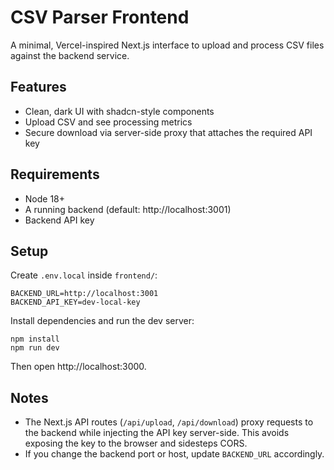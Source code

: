 # CSV Parser Frontend

A minimal, Vercel-inspired Next.js interface to upload and process CSV files against the backend service.

## Features

- Clean, dark UI with shadcn-style components
- Upload CSV and see processing metrics
- Secure download via server-side proxy that attaches the required API key

## Requirements

- Node 18+
- A running backend (default: http://localhost:3001)
- Backend API key

## Setup

Create `.env.local` inside `frontend/`:

```
BACKEND_URL=http://localhost:3001
BACKEND_API_KEY=dev-local-key
```

Install dependencies and run the dev server:

```
npm install
npm run dev
```

Then open http://localhost:3000.

## Notes

- The Next.js API routes (`/api/upload`, `/api/download`) proxy requests to the backend while injecting the API key server-side. This avoids exposing the key to the browser and sidesteps CORS.
- If you change the backend port or host, update `BACKEND_URL` accordingly.
